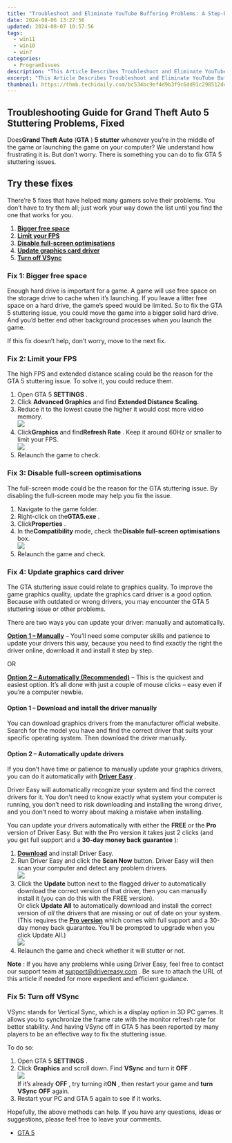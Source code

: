 ```yaml
---
title: "Troubleshoot and Eliminate YouTube Buffering Problems: A Step-by-Step Solution"
date: 2024-08-06 13:27:56
updated: 2024-08-07 10:57:56
tags:
  - win11
  - win10
  - win7
categories:
  - ProgramIssues
description: "This Article Describes Troubleshoot and Eliminate YouTube Buffering Problems: A Step-by-Step Solution"
excerpt: "This Article Describes Troubleshoot and Eliminate YouTube Buffering Problems: A Step-by-Step Solution"
thumbnail: https://thmb.techidaily.com/bc534bc9ef4d9b3f9c6dd91c298512dc6fbda892688583d91964121896089fd7.jpg
---
```


## Troubleshooting Guide for Grand Theft Auto 5 Stuttering Problems, Fixed

Does**Grand Theft Auto** (**GTA** ) **5 stutter**  whenever you’re in the middle of the game or launching the game on your computer? We understand how frustrating it is. But don’t worry. There is something you can do to fix GTA 5 stuttering issues.

## Try these fixes

 There’re 5 fixes that have helped many gamers solve their problems. You don’t have to try them all; just work your way down the list until you find the one that works for you.

1. [**Bigger free space**](https://tools.techidaily.com/drivereasy/download/)
2. [**Limit your FPS**](https://tools.techidaily.com/drivereasy/download/)
3. [**Disable full-screen optimisations**](https://tools.techidaily.com/drivereasy/download/)
4. [**Update graphics card driver**](https://tools.techidaily.com/drivereasy/download/)
5. [**Turn off VSync**](https://tools.techidaily.com/drivereasy/download/)

### Fix 1: Bigger free space

 Enough hard drive is important for a game. A game will use free space on the storage drive to cache when it’s launching. If you leave a litter free space on a hard drive, the game’s speed would be limited. So to fix the GTA 5 stuttering issue, you could move the game into a bigger solid hard drive. And you’d better end other background processes when you launch the game.

 If this fix doesn’t help, don’t worry, move to the next fix.

### Fix 2: Limit your FPS

 The high FPS and extended distance scaling could be the reason for the GTA 5 stuttering issue. To solve it, you could reduce them.

1. Open GTA 5 **SETTINGS** .
2. Click **Advanced Graphics** and find **Extended Distance Scaling.**
3. Reduce it to the lowest cause the higher it would cost more video memory.  
![](https://images.drivereasy.com/wp-content/uploads/2019/10/close.jpg)
4. Click**Graphics** and find**Refresh Rate** . Keep it around 60Hz or smaller to limit your FPS.  
![](https://images.drivereasy.com/wp-content/uploads/2019/10/refresh.jpg)
5. Relaunch the game to check.

### Fix 3: Disable full-screen optimisations

 The full-screen mode could be the reason for the GTA stuttering issue. By disabling the full-screen mode may help you fix the issue.

1. Navigate to the game folder.
2. Right-click on the**GTA5.exe** .
3. Click**Properties** .
4. In the**Compatibility** mode, check the**Disable full-screen optimisations** box.  
![](https://images.drivereasy.com/wp-content/uploads/2019/10/full.jpg)
5. Relaunch the game and check.

### Fix 4: Update graphics card driver

 The GTA stuttering issue could relate to graphics quality. To improve the game graphics quality, update the graphics card driver is a good option. Because with outdated or wrong drivers, you may encounter the GTA 5 stuttering issue or other problems.

 There are two ways you can update your driver: manually and automatically.

**[Option 1 – Manually](https://tools.techidaily.com/drivereasy/download/)**  – You’ll need some computer skills and patience to update your drivers this way, because you need to find exactly the right the driver online, download it and install it step by step.

OR

**[Option 2 – Automatically (Recommended)](https://www.drivereasy.com/knowledge/fixed-grand-theft-auto-vgta-5-stuttering/#op2)**  – This is the quickest and easiest option. It’s all done with just a couple of mouse clicks – easy even if you’re a computer newbie.

#### **Option 1 –** **Download and install the driver manually**

 You can download graphics drivers from the manufacturer official website. Search for the model you have and find the correct driver that suits your specific operating system. Then download the driver manually.

#### **Option 2 – Automatically update drivers**

 If you don’t have time or patience to manually update your graphics drivers, you can do it automatically with **[Driver Easy](https://tools.techidaily.com/drivereasy/download/)**  .

 Driver Easy will automatically recognize your system and find the correct drivers for it. You don’t need to know exactly what system your computer is running, you don’t need to risk downloading and installing the wrong driver, and you don’t need to worry about making a mistake when installing.

 You can update your drivers automatically with either the **FREE** or the **Pro** version of Driver Easy. But with the Pro version it takes just 2 clicks (and you get full support and a **30-day money back guarantee** ):

1. **[Download](https://tools.techidaily.com/drivereasy/download/)**  and install Driver Easy.
2. Run Driver Easy and click the **Scan Now** button. Driver Easy will then scan your computer and detect any problem drivers.  
![](https://images.drivereasy.com/wp-content/uploads/2019/08/NVIDIA-18.jpg)
3. Click the **Update**  button next to the flagged driver to automatically download the correct version of that driver, then you can manually install it (you can do this with the FREE version).  
 Or click **Update All** to automatically download and install the correct version of _all_ the drivers that are missing or out of date on your system. (This requires the **[Pro version](https://tools.techidaily.com/drivereasy/download/)**  which comes with full support and a 30-day money back guarantee. You’ll be prompted to upgrade when you click Update All.)  
![](https://images.drivereasy.com/wp-content/uploads/2019/08/NVIDIA-Geoforce.jpg)
4. Relaunch the game and check whether it will stutter or not.

**Note** : If you have any problems while using Driver Easy, feel free to contact our support team at [support@drivereasy.com](https://tools.techidaily.com/drivereasy/download/) .
 Be sure to attach the URL of this article if needed for more expedient and efficient guidance.

### Fix 5: Turn off VSync

 VSync stands for Vertical Sync, which is a display option in 3D PC games. It allows you to synchronize the frame rate with the monitor refresh rate for better stability. And having VSync off in GTA 5 has been reported by many players to be an effective way to fix the stuttering issue.

To do so:

1. Open GTA 5 **SETTINGS** .
2. Click **Graphics** and scroll down. Find **VSync** and turn it **OFF** .  
![](https://images.drivereasy.com/wp-content/uploads/2019/10/off.jpg)  
 If it’s already **OFF** , try turning it**ON** , then restart your game and **turn VSync** **OFF** again.
3. Restart your PC and GTA 5 again to see if it works.

 Hopefully, the above methods can help. If you have any questions, ideas or suggestions, please feel free to leave your comments.

* [GTA 5](https://tools.techidaily.com/drivereasy/download/)

<ins class="adsbygoogle"
     style="display:block"
     data-ad-format="autorelaxed"
     data-ad-client="ca-pub-7571918770474297"
     data-ad-slot="1223367746"></ins>



<ins class="adsbygoogle"
     style="display:block"
     data-ad-client="ca-pub-7571918770474297"
     data-ad-slot="8358498916"
     data-ad-format="auto"
     data-full-width-responsive="true"></ins>
